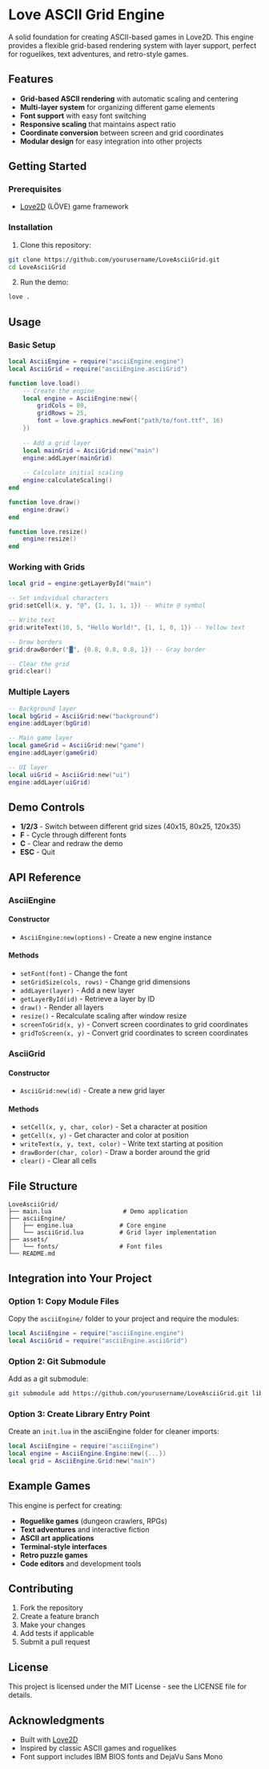 # Love ASCII Grid Engine

A solid foundation for creating ASCII-based games in Love2D. This engine provides a flexible grid-based rendering system with layer support, perfect for roguelikes, text adventures, and retro-style games.

## Features

- **Grid-based ASCII rendering** with automatic scaling and centering
- **Multi-layer system** for organizing different game elements
- **Font support** with easy font switching
- **Responsive scaling** that maintains aspect ratio
- **Coordinate conversion** between screen and grid coordinates
- **Modular design** for easy integration into other projects

## Getting Started

### Prerequisites

- [Love2D](https://love2d.org/) (LÖVE) game framework

### Installation

1. Clone this repository:
```bash
git clone https://github.com/yourusername/LoveAsciiGrid.git
cd LoveAsciiGrid
```

2. Run the demo:
```bash
love .
```

## Usage

### Basic Setup

```lua
local AsciiEngine = require("asciiEngine.engine")
local AsciiGrid = require("asciiEngine.asciiGrid")

function love.load()
    -- Create the engine
    local engine = AsciiEngine:new({
        gridCols = 80,
        gridRows = 25,
        font = love.graphics.newFont("path/to/font.ttf", 16)
    })
    
    -- Add a grid layer
    local mainGrid = AsciiGrid:new("main")
    engine:addLayer(mainGrid)
    
    -- Calculate initial scaling
    engine:calculateScaling()
end

function love.draw()
    engine:draw()
end

function love.resize()
    engine:resize()
end
```

### Working with Grids

```lua
local grid = engine:getLayerById("main")

-- Set individual characters
grid:setCell(x, y, "@", {1, 1, 1, 1}) -- White @ symbol

-- Write text
grid:writeText(10, 5, "Hello World!", {1, 1, 0, 1}) -- Yellow text

-- Draw borders
grid:drawBorder("█", {0.8, 0.8, 0.8, 1}) -- Gray border

-- Clear the grid
grid:clear()
```

### Multiple Layers

```lua
-- Background layer
local bgGrid = AsciiGrid:new("background")
engine:addLayer(bgGrid)

-- Main game layer
local gameGrid = AsciiGrid:new("game")
engine:addLayer(gameGrid)

-- UI layer
local uiGrid = AsciiGrid:new("ui")
engine:addLayer(uiGrid)
```

## Demo Controls

- **1/2/3** - Switch between different grid sizes (40x15, 80x25, 120x35)
- **F** - Cycle through different fonts
- **C** - Clear and redraw the demo
- **ESC** - Quit

## API Reference

### AsciiEngine

#### Constructor
- `AsciiEngine:new(options)` - Create a new engine instance

#### Methods
- `setFont(font)` - Change the font
- `setGridSize(cols, rows)` - Change grid dimensions
- `addLayer(layer)` - Add a new layer
- `getLayerById(id)` - Retrieve a layer by ID
- `draw()` - Render all layers
- `resize()` - Recalculate scaling after window resize
- `screenToGrid(x, y)` - Convert screen coordinates to grid coordinates
- `gridToScreen(x, y)` - Convert grid coordinates to screen coordinates

### AsciiGrid

#### Constructor
- `AsciiGrid:new(id)` - Create a new grid layer

#### Methods
- `setCell(x, y, char, color)` - Set a character at position
- `getCell(x, y)` - Get character and color at position
- `writeText(x, y, text, color)` - Write text starting at position
- `drawBorder(char, color)` - Draw a border around the grid
- `clear()` - Clear all cells

## File Structure

```
LoveAsciiGrid/
├── main.lua                    # Demo application
├── asciiEngine/
│   ├── engine.lua             # Core engine
│   └── asciiGrid.lua          # Grid layer implementation
├── assets/
│   └── fonts/                 # Font files
└── README.md
```

## Integration into Your Project

### Option 1: Copy Module Files
Copy the `asciiEngine/` folder to your project and require the modules:

```lua
local AsciiEngine = require("asciiEngine.engine")
local AsciiGrid = require("asciiEngine.asciiGrid")
```

### Option 2: Git Submodule
Add as a git submodule:

```bash
git submodule add https://github.com/yourusername/LoveAsciiGrid.git lib/AsciiEngine
```

### Option 3: Create Library Entry Point
Create an `init.lua` in the asciiEngine folder for cleaner imports:

```lua
local AsciiEngine = require("asciiEngine")
local engine = AsciiEngine.Engine:new({...})
local grid = AsciiEngine.Grid:new("main")
```

## Example Games

This engine is perfect for creating:

- **Roguelike games** (dungeon crawlers, RPGs)
- **Text adventures** and interactive fiction
- **ASCII art applications**
- **Terminal-style interfaces**
- **Retro puzzle games**
- **Code editors** and development tools

## Contributing

1. Fork the repository
2. Create a feature branch
3. Make your changes
4. Add tests if applicable
5. Submit a pull request

## License

This project is licensed under the MIT License - see the LICENSE file for details.

## Acknowledgments

- Built with [Love2D](https://love2d.org/)
- Inspired by classic ASCII games and roguelikes
- Font support includes IBM BIOS fonts and DejaVu Sans Mono